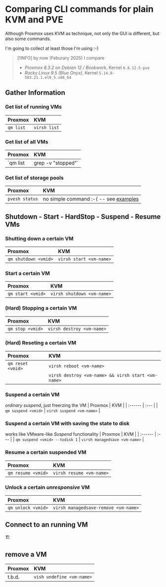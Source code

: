 # Comparing CLI commands for plain KVM and PVE
Although Proxmox uses KVM as technique, not only the GUI is different, but also some commands.

I'm going to collect at least those I'm using :-)

> [!INFO]
> by now (Feburary 2025) I compare
> - *Proxmox 8.3.2 on Debian 12 / Bookwork*, Kernel `6.8.12-5-pve`
> - *Rocky Linux 9.5 (Blue Onyx)*, Kernel `5.14.0-503.21.1.el9_5.x86_64`

## Gather Information
### Get list of running VMs
| Proxmox | KVM |
| :------ | :--- |
| `qm list` | `virsh list`|

### Get list of all VMs
| Proxmox | KVM |
| :------ | :--- |
| `qm list | grep -v "stopped"` | `virsh list --all`|

### Get list of storage pools
| Proxmox | KVM |
| :------ | :--- |
| `pvesh status` | no simple command :-( -- see [examples](./KVE-PVE-Command-Examples.md)| 

## Shutdown - Start - HardStop - Suspend - Resume VMs
### Shutting down a certain VM
| Proxmox | KVM |
| :------ | :--- |
| `qm shutdown <vmid>` | `virsh start <vm-name>` |

### Start a certain VM
| Proxmox | KVM |
| :------ | :--- |
| `qm start <vmid>` | `virsh shutdown <vm-name>` |

### (Hard) Stopping a certain VM
| Proxmox | KVM |
| :------ | :--- |
| `qm stop <vmid>` | `virsh destroy <vm-name>` |

### (Hard) Reseting a certain VM
| Proxmox | KVM |
| :------ | :--- |
| `qm reset <vmid>` | `virsh reboot <vm-name>` |
| | `virsh destroy <vm-name> && virsh start <vm-name>` |

### Suspend a certain VM
*ordinary suspend*, just freerzing the VM
| Proxmox | KVM |
| :------ | :--- |
| `qm suspend <vmid>` | `virsh suspend <vm-name>` |

### Suspend a certain VM with saving the state to disk
works like VMware-like *Suspend* functionality
| Proxmox | KVM |
| :------ | :--- |
| `qm suspend <vmid> --todisk 1` | `virsh managedsave <vm-name>` |

### Resume a certain suspended VM
| Proxmox | KVM |
| :------ | :--- |
| `qm resume <vmid>` | `virsh resume <vm-name>` |

### Unlock a certain *unresponsive* VM
| Proxmox | KVM |
| :------ | :--- |
| `qm unlock <vmid>` | `virsh managedsave-remove <vm-name>` |



## Connect to an running VM
🏗️

## remove a VM
| Proxmox | KVM |
| :------ | :--- |
| t.b.d. | `vish undefine <vm-name>` |

